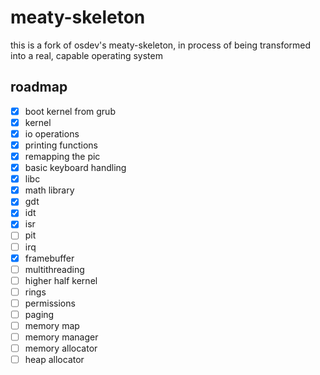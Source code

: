 # meaty-skeleton

this is a fork of osdev's meaty-skeleton, in process of being transformed into a real, capable operating system  
  

## roadmap
- [x] boot kernel from grub
- [x] kernel
- [x] io operations
- [x] printing functions
- [x] remapping the pic
- [x] basic keyboard handling
- [x] libc
- [x] math library
- [x] gdt
- [x] idt
- [x] isr
- [ ] pit
- [ ] irq
- [x] framebuffer
- [ ] multithreading
- [ ] higher half kernel
- [ ] rings
- [ ] permissions
- [ ] paging
- [ ] memory map
- [ ] memory manager
- [ ] memory allocator
- [ ] heap allocator
